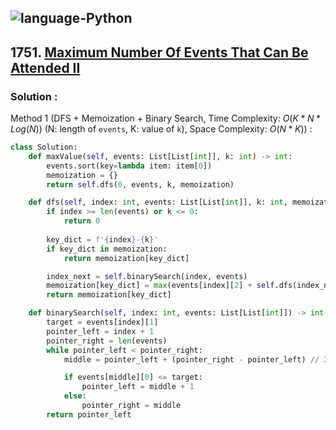 ![language-Python](https://img.shields.io/badge/Python-ffd43b?style=for-the-badge&logo=PYTHON)
---

## 1751. [Maximum Number Of Events That Can Be Attended II](https://leetcode.com/problems/maximum-number-of-events-that-can-be-attended-ii)

### Solution :

Method 1 (DFS + Memoization + Binary Search, Time Complexity: $O(K*N*Log(N))$ (N: length of `events`, K: value of `k`), Space Complexity: $O(N*K)$) :
```python
class Solution:
    def maxValue(self, events: List[List[int]], k: int) -> int:
        events.sort(key=lambda item: item[0])
        memoization = {}
        return self.dfs(0, events, k, memoization)

    def dfs(self, index: int, events: List[List[int]], k: int, memoization: Dict[str, int]) -> int:
        if index >= len(events) or k <= 0:
            return 0
        
        key_dict = f'{index}-{k}'
        if key_dict in memoization:
            return memoization[key_dict]

        index_next = self.binarySearch(index, events)
        memoization[key_dict] = max(events[index][2] + self.dfs(index_next, events, k-1, memoization), self.dfs(index+1, events, k, memoization))
        return memoization[key_dict]

    def binarySearch(self, index: int, events: List[List[int]]) -> int:
        target = events[index][1]
        pointer_left = index + 1
        pointer_right = len(events)
        while pointer_left < pointer_right:
            middle = pointer_left + (pointer_right - pointer_left) // 2

            if events[middle][0] <= target:
                pointer_left = middle + 1
            else:
                pointer_right = middle
        return pointer_left
```

